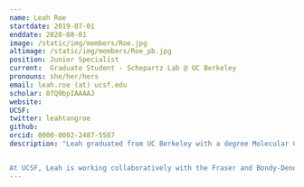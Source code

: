 ```yaml
---
name: Leah Roe
startdate: 2019-07-01
enddate: 2020-08-01
image: /static/img/members/Roe.jpg
altimage: /static/img/members/Roe_pb.jpg
position: Junior Specialist
current:  Graduate Student - Schepartz Lab @ UC Berkeley
pronouns: she/her/hers
email: leah.roe (at) ucsf.edu
scholar: 8fQ9bpIAAAAJ
website:
UCSF:
twitter: leahtangroe
github:
orcid: 0000-0002-2487-5587
description: "Leah graduated from UC Berkeley with a degree Molecular Cell Biology with emphasis in Biochemistry and Molecular Biology. During undergrad, Leah worked under the guidance of Dr. Ron Zuckermann at LBNL studying peptoids, a class of peptide mimics. Her research focused on controlling structure through side chain to main chain hydrogen bonding.


At UCSF, Leah is working collaboratively with the Fraser and Bondy-Denomy Labs on crystallography of anti-CRISPR proteins.  When not in lab, Leah enjoys hikes and exploring the city."
---
```

